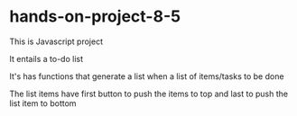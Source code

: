 # hands-on-project-8-5

This is Javascript project 

It entails a to-do list

It's has functions that generate a list when a list of items/tasks to be done

The list items have first button to push the items to top and last to push the list item to bottom





